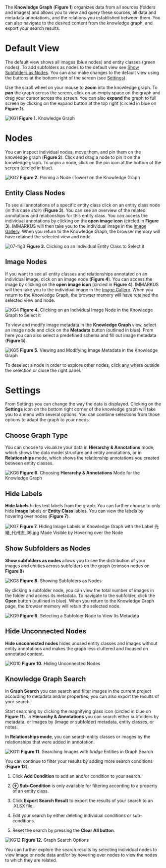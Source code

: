 The **Knowledge Graph** (**Figure 1**) organizes data from all sources (folders and images) and allows you to view and query these sources, all data and metadata annotations, and the relations you established between them. You can also navigate to the desired content from the knowledge graph, and export your search results.   

# Default View 

The default view shows all images (blue nodes) and entity classes (green nodes). To add subfolders as nodes to the default view see [Show Subfolders as Nodes](https://github.com/rsimon/immarkus/wiki/07-Exploring-Data-in-Knowledge-Graph#show-subfolders-as-nodes). You can also make changes to the default view using the buttons at the bottom right of the screen (see [Settings](https://github.com/rsimon/immarkus/wiki/07-Exploring-Data-in-Knowledge-Graph#settings)). 

Use the scroll wheel on your mouse to **zoom** into the knowledge graph. To **pan** the graph across the screen, click on an empty space on the graph and drag your cursor across the screen. You can also **expand** the graph to full screen by clicking on the expand button at the top right (circled in blue on **Figure 1**).

![KG1](update-images/07_exploring-data-in-knowledge-graph_fig1.png)
**Figure 1.** Knowledge Graph 

# Nodes
You can inspect individual nodes, move them, and pin them on the knowledge graph (**Figure 2**).  Click and drag a node to pin it on the knowledge graph. To unpin a node, click on the pin icon at the bottom of the screen (circled in blue). 

![KG2](update-images/07_exploring-data-in-knowledge-graph_fig2.png)
**Figure 2.** Pinning a Node (Tower) on the Knowledge Graph 


## Entity Class Nodes 

To see all annotations of a specific entity class click on an entity class node (in this case _stair_) (**Figure 3**). You can see an overview of the related annotations and relationships for this entity class. You can access the individual annotations by clicking on the **open image icon** (circled in **Figure 3**). IMMARKUS will then take you to the individual image in the [Image Gallery](https://github.com/rsimon/immarkus/wiki/03-The-Interface). When you return to the Knowledge Graph, the browser memory will have retained the selected view and node.

![07-fig3](update-images/07_exploring-data-in-knowledge-graph_fig3.png)
**Figure 3.** Clicking on an Individual Entity Class to Select it


## Image Nodes 

If you want to see all entity classes and relationships annotated on an individual image, click on an image node (**Figure 4**). You can access the image by clicking on the **open image icon** (circled in **Figure 4**). IMMARKUS will then take you to the individual image in the [Image Gallery](https://github.com/rsimon/immarkus/wiki/03-The-Interface). When you return to the Knowledge Graph, the browser memory will have retained the selected view and node. 

![KG4](update-images/07_exploring-data-in-knowledge-graph_fig4.png)
**Figure 4.** Clicking on an Individual Image Node in the Knowledge Graph to Select it  

To view and modify image metadata in the **Knowledge Graph** view, select an image node and click on the **Metadata** button (outlined in blue).  From here you can also select a predefined schema and fill out image metadata (**Figure 5**). 

![KG5](update-images/07_exploring-data-in-knowledge-graph_fig5.png)
**Figure 5.** Viewing and Modifying Image Metadata in the Knowledge Graph 

To deselect a node in order to explore other nodes, click any where outside the selection or close the right panel.


# Settings 

From Settings you can change the way the data is displayed. Clicking on the **Settings** icon on the bottom right corner of the knowledge graph will take you to a menu with several options. You can combine selections from those options to adapt the graph to your needs.  

## Choose Graph Type

You can choose to visualize your data in **Hierarchy & Annotations** mode, which shows the data model structure and entity annotations, or in **Relationships** mode, which shows the relationship annotations you created between entity classes. 

![KG6](update-images/07_exploring-data-in-knowledge-graph_fig6.png)
**Figure 6.** Choosing **Hierarchy & Annotations** Mode for the Knowledge Graph


## Hide Labels 

**Hide labels** hides text labels from the graph. You can further choose to only hide **Image** labels or **Entity Class** lables. You can view the labels by hovering over nodes (**Figure 7**). 

![KG7](update-images/07_exploring-data-in-knowledge-graph_fig7.png)
**Figure 7.** Hiding Image Labels in Knowledge Graph with the Label 光緒_代州志_36.jpg Made Visible by Hovering over the Node 

## Show Subfolders as Nodes  

**Show subfolders as nodes** allows you to see the distribution of your images and entities across subfolders on the graph (crimson nodes on **Figure 8**)
 
![KG8](update-images/07_exploring-data-in-knowledge-graph_fig8.png)
**Figure 8.** Showing Subfolders as Nodes  

By clicking a subfolder node, you can view the total number of images in the folder and access its metadata. To navigate to the subfolder, click the **Open** button (outlined in blue). When you return to the Knowledge Graph page, the browser memory will retain the selected node. 
 
![KG9](update-images/07_exploring-data-in-knowledge-graph_fig9.png)
**Figure 9.** Selecting a Subfolder Node to View Its Metadata 

## Hide Unconnected Nodes  

**Hide unconnected nodes** hides unused entity classes and images without entity annotations and makes the graph less cluttered and focused on annotated content. 

![KG10](update-images/07_exploring-data-in-knowledge-graph_fig10.png)
**Figure 10.** Hiding Unconnected Nodes

## Knowledge Graph Search 

In **Graph Search** you can search and filter images in the current project according to metadata and/or properties; you can also export the results of your search.  

Start searching by clicking the magnifying glass icon (circled in blue on **Figure 11**). In **Hierarchy & Annotations** you can search either subfolders by metadata, or images by (image or subfolder) metadata, entity classes, or notes. 

In **Relationships mode**, you can search entity classes or images by the relationships that were added in annotation. 
 

![KG11](update-images/07_exploring-data-in-knowledge-graph_fig11.png)
**Figure 11.** Searching Images with *bridge* Entities in Graph Search


You can continue to filter your results by adding more search conditions (**Figure 12**): 

1. Click **Add Condition** to add an and/or condition to your search. 

2. **⊕ Sub-Condition** is only available for filtering according to a property of an entity class.  

3. Click **Export Search Result** to export the results of your search to an .XLSX file. 

4. Edit your search by either deleting individual conditions or sub-conditions.  

5. Reset the search by pressing the **Clear All button**. 

![KG12](update-images/07_exploring-data-in-knowledge-graph_fig12.png)
 **Figure 12.** Graph Search Options


You can further explore the search results by selecting individual nodes to view image or node data and/or by hovering over nodes to view the nodes to which they are related.

